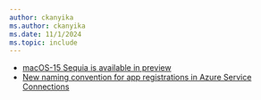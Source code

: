 ```yaml
---
author: ckanyika
ms.author: ckanyika
ms.date: 11/1/2024
ms.topic: include
---
```


- [macOS-15 Sequia is available in preview](#macos-15-sequia-is-available-in-preview)
- [New naming convention for app registrations in Azure Service Connections](#new-naming-convention-for-app-registrations-in-azure-service-connections)